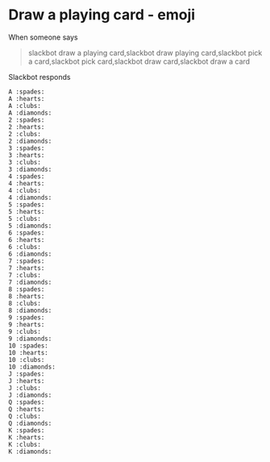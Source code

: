 # Draw a playing card - emoji

When someone says

>slackbot draw a playing card,slackbot draw playing card,slackbot pick a card,slackbot pick card,slackbot draw card,slackbot draw a card

Slackbot responds
```
A :spades:
A :hearts:
A :clubs:
A :diamonds:
2 :spades:
2 :hearts:
2 :clubs:
2 :diamonds:
3 :spades:
3 :hearts:
3 :clubs:
3 :diamonds:
4 :spades:
4 :hearts:
4 :clubs:
4 :diamonds:
5 :spades:
5 :hearts:
5 :clubs:
5 :diamonds:
6 :spades:
6 :hearts:
6 :clubs:
6 :diamonds:
7 :spades:
7 :hearts:
7 :clubs:
7 :diamonds:
8 :spades:
8 :hearts:
8 :clubs:
8 :diamonds:
9 :spades:
9 :hearts:
9 :clubs:
9 :diamonds:
10 :spades:
10 :hearts:
10 :clubs:
10 :diamonds:
J :spades:
J :hearts:
J :clubs:
J :diamonds:
Q :spades:
Q :hearts:
Q :clubs:
Q :diamonds:
K :spades:
K :hearts:
K :clubs:
K :diamonds:
```
